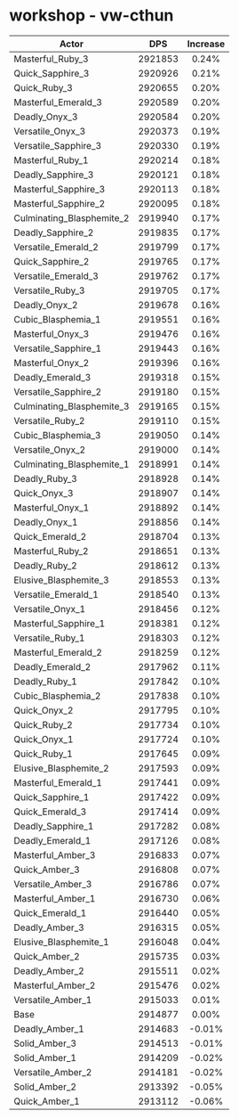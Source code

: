 # workshop - vw-cthun
| Actor | DPS | Increase |
|---|:---:|:---:|
|Masterful_Ruby_3|2921853|0.24%|
|Quick_Sapphire_3|2920926|0.21%|
|Quick_Ruby_3|2920655|0.20%|
|Masterful_Emerald_3|2920589|0.20%|
|Deadly_Onyx_3|2920584|0.20%|
|Versatile_Onyx_3|2920373|0.19%|
|Versatile_Sapphire_3|2920330|0.19%|
|Masterful_Ruby_1|2920214|0.18%|
|Deadly_Sapphire_3|2920121|0.18%|
|Masterful_Sapphire_3|2920113|0.18%|
|Masterful_Sapphire_2|2920095|0.18%|
|Culminating_Blasphemite_2|2919940|0.17%|
|Deadly_Sapphire_2|2919835|0.17%|
|Versatile_Emerald_2|2919799|0.17%|
|Quick_Sapphire_2|2919765|0.17%|
|Versatile_Emerald_3|2919762|0.17%|
|Versatile_Ruby_3|2919705|0.17%|
|Deadly_Onyx_2|2919678|0.16%|
|Cubic_Blasphemia_1|2919551|0.16%|
|Masterful_Onyx_3|2919476|0.16%|
|Versatile_Sapphire_1|2919443|0.16%|
|Masterful_Onyx_2|2919396|0.16%|
|Deadly_Emerald_3|2919318|0.15%|
|Versatile_Sapphire_2|2919180|0.15%|
|Culminating_Blasphemite_3|2919165|0.15%|
|Versatile_Ruby_2|2919110|0.15%|
|Cubic_Blasphemia_3|2919050|0.14%|
|Versatile_Onyx_2|2919000|0.14%|
|Culminating_Blasphemite_1|2918991|0.14%|
|Deadly_Ruby_3|2918928|0.14%|
|Quick_Onyx_3|2918907|0.14%|
|Masterful_Onyx_1|2918892|0.14%|
|Deadly_Onyx_1|2918856|0.14%|
|Quick_Emerald_2|2918704|0.13%|
|Masterful_Ruby_2|2918651|0.13%|
|Deadly_Ruby_2|2918612|0.13%|
|Elusive_Blasphemite_3|2918553|0.13%|
|Versatile_Emerald_1|2918540|0.13%|
|Versatile_Onyx_1|2918456|0.12%|
|Masterful_Sapphire_1|2918381|0.12%|
|Versatile_Ruby_1|2918303|0.12%|
|Masterful_Emerald_2|2918259|0.12%|
|Deadly_Emerald_2|2917962|0.11%|
|Deadly_Ruby_1|2917842|0.10%|
|Cubic_Blasphemia_2|2917838|0.10%|
|Quick_Onyx_2|2917795|0.10%|
|Quick_Ruby_2|2917734|0.10%|
|Quick_Onyx_1|2917724|0.10%|
|Quick_Ruby_1|2917645|0.09%|
|Elusive_Blasphemite_2|2917593|0.09%|
|Masterful_Emerald_1|2917441|0.09%|
|Quick_Sapphire_1|2917422|0.09%|
|Quick_Emerald_3|2917414|0.09%|
|Deadly_Sapphire_1|2917282|0.08%|
|Deadly_Emerald_1|2917126|0.08%|
|Masterful_Amber_3|2916833|0.07%|
|Quick_Amber_3|2916808|0.07%|
|Versatile_Amber_3|2916786|0.07%|
|Masterful_Amber_1|2916730|0.06%|
|Quick_Emerald_1|2916440|0.05%|
|Deadly_Amber_3|2916315|0.05%|
|Elusive_Blasphemite_1|2916048|0.04%|
|Quick_Amber_2|2915735|0.03%|
|Deadly_Amber_2|2915511|0.02%|
|Masterful_Amber_2|2915476|0.02%|
|Versatile_Amber_1|2915033|0.01%|
|Base|2914877|0.00%|
|Deadly_Amber_1|2914683|-0.01%|
|Solid_Amber_3|2914513|-0.01%|
|Solid_Amber_1|2914209|-0.02%|
|Versatile_Amber_2|2914181|-0.02%|
|Solid_Amber_2|2913392|-0.05%|
|Quick_Amber_1|2913112|-0.06%|
